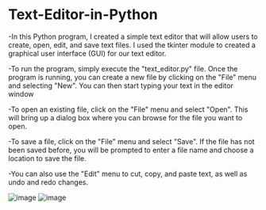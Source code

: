 # Text-Editor-in-Python

-In this Python program, I created a simple text editor that will allow users to create, open, edit, and save text files. I used the tkinter module to created a graphical user interface (GUI) for our text editor.

-To run the program, simply execute the "text_editor.py" file. Once the program is running, you can create a new file by clicking on the "File" menu and selecting "New". You can then start typing your text in the editor window

-To open an existing file, click on the "File" menu and select "Open". This will bring up a dialog box where you can browse for the file you want to open.

-To save a file, click on the "File" menu and select "Save". If the file has not been saved before, you will be prompted to enter a file name and choose a location to save the file.

-You can also use the "Edit" menu to cut, copy, and paste text, as well as undo and redo changes.


![image](https://user-images.githubusercontent.com/108143680/229326801-2fee3cb6-cf3b-4670-8c97-4a2a4a016290.png)       ![image](https://user-images.githubusercontent.com/108143680/229326840-39954876-8621-46de-827a-deb59a598614.png)




